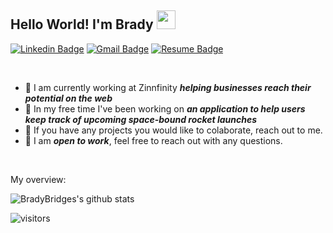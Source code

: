 ## Hello World! I'm Brady <img src="https://raw.githubusercontent.com/iampavangandhi/iampavangandhi/master/gifs/Hi.gif" width="30px"></h2>

[![Linkedin Badge](https://img.shields.io/badge/-bradybridges-blue?style=flat&logo=Linkedin&logoColor=white&link=https://www.linkedin.com/in/brady-bridges/)](https://www.linkedin.com/in/brady-bridges/)
[![Gmail Badge](https://img.shields.io/badge/-bradyjbridges-c14438?style=flat&logo=Gmail&logoColor=white&link=mailto:bradyjbridges@gmail.com)](mailto:bradyjbridges@gmail.com)
[![Resume Badge](https://img.shields.io/badge/-Resume-black?style=flat&logo=File&logoColor=white&link=https://drive.google.com/file/d/1pt8czYcvQv17Lge5uLnmfLXSThlFjFxg/view?usp=sharing)](https://drive.google.com/file/d/1pt8czYcvQv17Lge5uLnmfLXSThlFjFxg/view?usp=sharing)
<div>
  
<br />

- 🔭 I am currently working at Zinnfinity ***helping businesses reach their potential on the web***
- 🔭 In my free time I've been working on ***an application to help users keep track of upcoming space-bound rocket launches***
- 👯 If you have any projects you would like to colaborate, reach out to me.
- 💬 I am ***open to work***, feel free to reach out with any questions.


</h4>
</div>

<br />

<div><p>My overview: </p></div>

![BradyBridges's github stats](https://github-readme-stats.vercel.app/api?username=bradybridges&show_icons=true)
<br />

![visitors](https://visitor-badge.laobi.icu/badge?page_id=bradybridges.bradybridges) 

<br />

